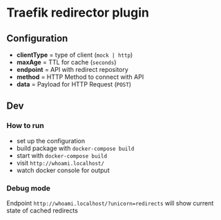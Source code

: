 # Traefik redirector plugin

## Configuration

- **clientType** = type of client (`mock | http`)
- **maxAge** = TTL for cache (`seconds`)
- **endpoint** = API with redirect repository 
- **method** = HTTP Method to connect with API
- **data** = Payload for HTTP Request (`POST`)

## Dev

### How to run

- set up the configuration
- build package with `docker-compose build`
- start with `docker-compose build`
- visit `http://whoami.localhost/`
- watch docker console for output

### Debug mode

Endpoint `http://whoami.localhost/?unicorn=redirects` will show current state of cached redirects